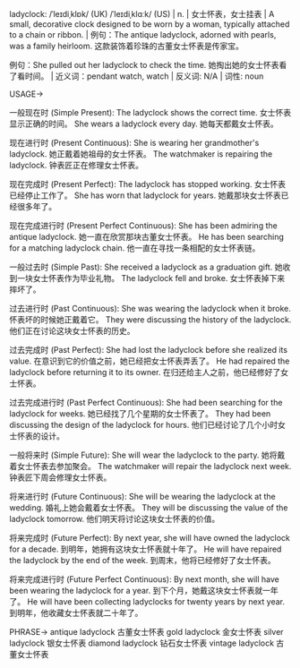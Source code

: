ladyclock: /ˈleɪdiˌklɒk/ (UK) /ˈleɪdiˌklɑːk/ (US) | n. | 女士怀表，女士挂表 | A small, decorative clock designed to be worn by a woman, typically attached to a chain or ribbon.  |  例句：The antique ladyclock, adorned with pearls, was a family heirloom. 这款装饰着珍珠的古董女士怀表是传家宝。

例句：She pulled out her ladyclock to check the time. 她掏出她的女士怀表看了看时间。 | 近义词：pendant watch, watch | 反义词: N/A | 词性: noun


USAGE->

一般现在时 (Simple Present):
The ladyclock shows the correct time.  女士怀表显示正确的时间。
She wears a ladyclock every day. 她每天都戴女士怀表。


现在进行时 (Present Continuous):
She is wearing her grandmother's ladyclock. 她正戴着她祖母的女士怀表。
The watchmaker is repairing the ladyclock. 钟表匠正在修理女士怀表。


现在完成时 (Present Perfect):
The ladyclock has stopped working. 女士怀表已经停止工作了。
She has worn that ladyclock for years.  她戴那块女士怀表已经很多年了。


现在完成进行时 (Present Perfect Continuous):
She has been admiring the antique ladyclock. 她一直在欣赏那块古董女士怀表。
He has been searching for a matching ladyclock chain. 他一直在寻找一条相配的女士怀表链。


一般过去时 (Simple Past):
She received a ladyclock as a graduation gift. 她收到一块女士怀表作为毕业礼物。
The ladyclock fell and broke. 女士怀表掉下来摔坏了。


过去进行时 (Past Continuous):
She was wearing the ladyclock when it broke. 怀表坏的时候她正戴着它。
They were discussing the history of the ladyclock. 他们正在讨论这块女士怀表的历史。


过去完成时 (Past Perfect):
She had lost the ladyclock before she realized its value. 在意识到它的价值之前，她已经把女士怀表弄丢了。
He had repaired the ladyclock before returning it to its owner.  在归还给主人之前，他已经修好了女士怀表。


过去完成进行时 (Past Perfect Continuous):
She had been searching for the ladyclock for weeks. 她已经找了几个星期的女士怀表了。
They had been discussing the design of the ladyclock for hours.  他们已经讨论了几个小时女士怀表的设计。


一般将来时 (Simple Future):
She will wear the ladyclock to the party. 她将戴着女士怀表去参加聚会。
The watchmaker will repair the ladyclock next week. 钟表匠下周会修理女士怀表。


将来进行时 (Future Continuous):
She will be wearing the ladyclock at the wedding.  婚礼上她会戴着女士怀表。
They will be discussing the value of the ladyclock tomorrow. 他们明天将讨论这块女士怀表的价值。


将来完成时 (Future Perfect):
By next year, she will have owned the ladyclock for a decade. 到明年，她拥有这块女士怀表就十年了。
He will have repaired the ladyclock by the end of the week.  到周末，他将已经修好了女士怀表。


将来完成进行时 (Future Perfect Continuous):
By next month, she will have been wearing the ladyclock for a year. 到下个月，她戴这块女士怀表就一年了。
He will have been collecting ladyclocks for twenty years by next year. 到明年，他收藏女士怀表就二十年了。


PHRASE->
antique ladyclock 古董女士怀表
gold ladyclock 金女士怀表
silver ladyclock 银女士怀表
diamond ladyclock 钻石女士怀表
vintage ladyclock 古董女士怀表

